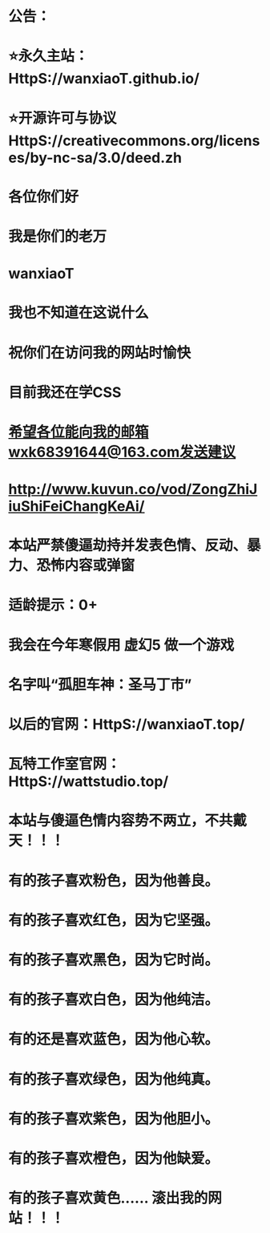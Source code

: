 # 公告：

# ⭐️永久主站：HttpS://wanxiaoT.github.io/
# ⭐开源许可与协议HttpS://creativecommons.org/licenses/by-nc-sa/3.0/deed.zh
# 各位你们好
# 我是你们的老万
# wanxiaoT
# 我也不知道在这说什么
# 祝你们在访问我的网站时愉快
# 目前我还在学CSS
# 希望各位能向我的邮箱wxk68391644@163.com发送建议
# http://www.kuvun.co/vod/ZongZhiJiuShiFeiChangKeAi/
# 本站严禁傻逼劫持并发表色情、反动、暴力、恐怖内容或弹窗
# 适龄提示：0+

# 我会在今年寒假用 虚幻5 做一个游戏
# 名字叫“孤胆车神：圣马丁市”
# 以后的官网：HttpS://wanxiaoT.top/
# 瓦特工作室官网：HttpS://wattstudio.top/

# 本站与傻逼色情内容势不两立，不共戴天！！！

# 有的孩子喜欢粉色，因为他善良。
# 有的孩子喜欢红色，因为它坚强。
# 有的孩子喜欢黑色，因为它时尚。
# 有的孩子喜欢白色，因为他纯洁。
# 有的还是喜欢蓝色，因为他心软。
# 有的孩子喜欢绿色，因为他纯真。
# 有的孩子喜欢紫色，因为他胆小。
# 有的孩子喜欢橙色，因为他缺爱。
# 有的孩子喜欢黄色......  滚出我的网站！！！
